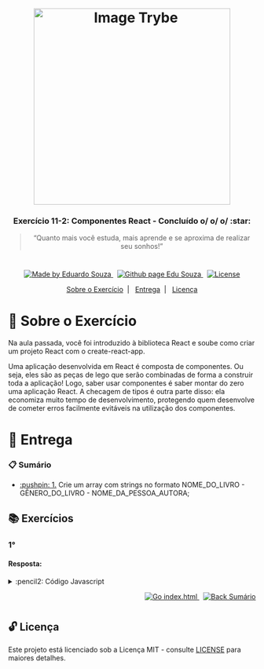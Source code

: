 <h1 align="center">
    <img alt="Image Trybe" src="https://i.ibb.co/d4W2x4g/trybe.png" width="400px" />
</h1>

<h3 align="center">
  Exercício 11-2: Componentes React - Concluído o/ o/ o/ :star:
</h3>

<blockquote align="center">“Quanto mais você estuda, mais aprende e se aproxima de realizar seu sonhos!”</blockquote>

<h1></h1>

<p align="center">

  <a href="https://www.linkedin.com/in/eduardosouzaprogrammer/">
    <img alt="Made by Eduardo Souza" src="https://img.shields.io/badge/made%20by-Edu%20Souza-%23F8952D">
  </a>&nbsp;

 <a href="https://edusouza-programmer.github.io/">
<img alt="Github page Edu Souza " src="https://img.shields.io/badge/Github%20page-Edu_Souza-orange">
</a>&nbsp;

  <a href="LICENSE" >
    <img alt="License" src="https://img.shields.io/badge/license-MIT-%23F8952D">
  </a>

</p>

<p align="center">
  <a href="#rocket-Sobre-o-Exercício">Sobre o Exercício</a>&nbsp;&nbsp;|&nbsp;&nbsp;
  <a href="#postbox-Entrega">Entrega</a>&nbsp;&nbsp;|&nbsp;&nbsp;
  <a href="#unlock-Licença">Licença</a>
</p>

# :rocket: Sobre o Exercício

Na aula passada, você foi introduzido à biblioteca React e soube como criar um projeto React com o create-react-app.

Uma aplicação desenvolvida em React é composta de componentes. Ou seja, eles são as peças de lego que serão combinadas de forma a construir toda a aplicação! Logo, saber usar componentes é saber montar do zero uma aplicação React. A checagem de tipos é outra parte disso: ela economiza muito tempo de desenvolvimento, protegendo quem desenvolve de cometer erros facilmente evitáveis na utilização dos componentes.

# :postbox: Entrega

### :clipboard: Sumário

- <p><a href="#1"> :pushpin: 1.</a> Crie um array com strings no formato NOME_DO_LIVRO - GÊNERO_DO_LIVRO - NOME_DA_PESSOA_AUTORA;</p>

## :books: Exercícios

### 1°

#### Resposta:

<details>
 <summary> :pencil2: Código Javascript</summary>

```js

```

</details>

<p align="right">
   <a href="https://edusouza-programmer.github.io/Trybe_Exercicio_11-2_Edu_Souza">
    <img alt="Go index.html" src="https://img.shields.io/badge/Go-app.react-orange">
    </a>&nbsp;
    <a href="#clipboard-Sumário">
    <img alt="Back Sumário" src="https://img.shields.io/badge/Back-Sum%C3%A1rio-orange">
  </a>
</p>

#

## :unlock: Licença

Este projeto está licenciado sob a Licença MIT - consulte [LICENSE](https://opensource.org/licenses/MIT) para maiores detalhes.
